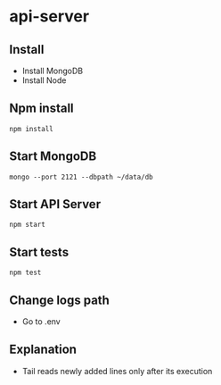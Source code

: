 # api-server
## Install
- Install MongoDB
- Install Node

## Npm install

```
npm install
```

## Start MongoDB
```
mongo --port 2121 --dbpath ~/data/db

```

## Start API Server 
```
npm start
```

## Start tests
```
npm test
``` 

## Change logs path
- Go to .env

## Explanation
- Tail reads newly added lines only after its execution


